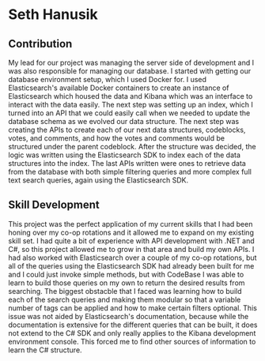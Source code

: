 # Seth Hanusik

## Contribution
My lead for our project was managing the server side of development and I was also responsible for managing our database. I started with getting our database environment setup, which I used Docker for. I used Elasticsearch's available Docker containers to create an instance of Elasticsearch which housed the data and Kibana which was an interface to interact with the data easily. The next step was setting up an index, which I turned into an API that we could easily call when we needed to update the database schema as we evolved our data structure. The next step was creating the APIs to create each of our next data structures, codeblocks, votes, and comments, and how the votes and comments would be structured under the parent codeblock. After the structure was decided, the logic was written using the Elasticsearch SDK to index each of the data structures into the index. The last APIs written were ones to retrieve data from the database with both simple filtering queries and more complex full text search queries, again using the Elasticsearch SDK.

## Skill Development
This project was the perfect application of my current skills that I had been honing over my co-op rotations and it allowed me to expand on my existing skill set. I had quite a bit of experience with API development with .NET and C#, so this project allowed me to grow in that area and build my own APIs. I had also worked with Elasticsearch over a couple of my co-op rotations, but all of the queries using the Elasticsearch SDK had already been built for me and I could just invoke simple methods, but with CodeBase I was able to learn to build those queries on my own to return the desired results from searching. The biggest obstacble that I faced was learning how to build each of the search queries and making them modular so that a variable number of tags can be applied and how to make certain filters optional. This issue was not aided by Elasticsearch's documentation, because while the documentation is extensive for the different queries that can be built, it does not extend to the C# SDK and only really applies to the Kibana development environment console. This forced me to find other sources of information to learn the C# structure.